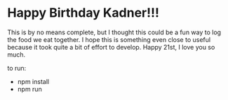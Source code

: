 # Happy Birthday Kadner!!!

This is by no means complete, but I thought this could be a fun way to log the food we eat together. I hope this is something even close to useful because it took quite a bit of effort to develop. Happy 21st, I love you so much. 

to run:
* npm install
* npm run 